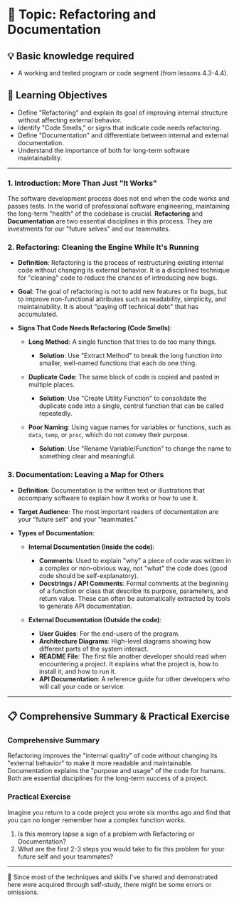 # 📖 Topic: Refactoring and Documentation

## 💡 Basic knowledge required

- A working and tested program or code segment (from lessons 4.3-4.4).

## 🎯 Learning Objectives

- Define "Refactoring" and explain its goal of improving internal structure without affecting external behavior.
- Identify "Code Smells," or signs that indicate code needs refactoring.
- Define "Documentation" and differentiate between internal and external documentation.
- Understand the importance of both for long-term software maintainability.

---

### 1. Introduction: More Than Just "It Works"

The software development process does not end when the code works and passes tests. In the world of professional software engineering, maintaining the long-term "health" of the codebase is crucial. **Refactoring** and **Documentation** are two essential disciplines in this process. They are investments for our "future selves" and our teammates.

### 2. Refactoring: Cleaning the Engine While It's Running

- **Definition**: Refactoring is the process of restructuring existing internal code without changing its external behavior. It is a disciplined technique for "cleaning" code to reduce the chances of introducing new bugs.

- **Goal**: The goal of refactoring is not to add new features or fix bugs, but to improve non-functional attributes such as readability, simplicity, and maintainability. It is about "paying off technical debt" that has accumulated.

- **Signs That Code Needs Refactoring (Code Smells)**:

    - **Long Method**: A single function that tries to do too many things.
        - **Solution**: Use "Extract Method" to break the long function into smaller, well-named functions that each do one thing.

    - **Duplicate Code**: The same block of code is copied and pasted in multiple places.
        - **Solution**: Use "Create Utility Function" to consolidate the duplicate code into a single, central function that can be called repeatedly.

    - **Poor Naming**: Using vague names for variables or functions, such as `data`, `temp`, or `proc`, which do not convey their purpose.
        - **Solution**: Use "Rename Variable/Function" to change the name to something clear and meaningful.

### 3. Documentation: Leaving a Map for Others

- **Definition**: Documentation is the written text or illustrations that accompany software to explain how it works or how to use it.

- **Target Audience**: The most important readers of documentation are your "future self" and your "teammates."

- **Types of Documentation**:

    - **Internal Documentation (Inside the code)**:
        - **Comments**: Used to explain "why" a piece of code was written in a complex or non-obvious way, not "what" the code does (good code should be self-explanatory).
        - **Docstrings / API Comments**: Formal comments at the beginning of a function or class that describe its purpose, parameters, and return value. These can often be automatically extracted by tools to generate API documentation.

    - **External Documentation (Outside the code)**:
        - **User Guides**: For the end-users of the program.
        - **Architecture Diagrams**: High-level diagrams showing how different parts of the system interact.
        - **README File**: The first file another developer should read when encountering a project. It explains what the project is, how to install it, and how to run it.
        - **API Documentation**: A reference guide for other developers who will call your code or service.

---

## 📋 Comprehensive Summary & Practical Exercise

### Comprehensive Summary

Refactoring improves the "internal quality" of code without changing its "external behavior" to make it more readable and maintainable. Documentation explains the "purpose and usage" of the code for humans. Both are essential disciplines for the long-term success of a project.

### Practical Exercise

Imagine you return to a code project you wrote six months ago and find that you can no longer remember how a complex function works.
1.  Is this memory lapse a sign of a problem with Refactoring or Documentation?
2.  What are the first 2-3 steps you would take to fix this problem for your future self and your teammates?

---

📍 Since most of the techniques and skills I've shared and demonstrated here were acquired through self-study, there might be some errors or omissions.